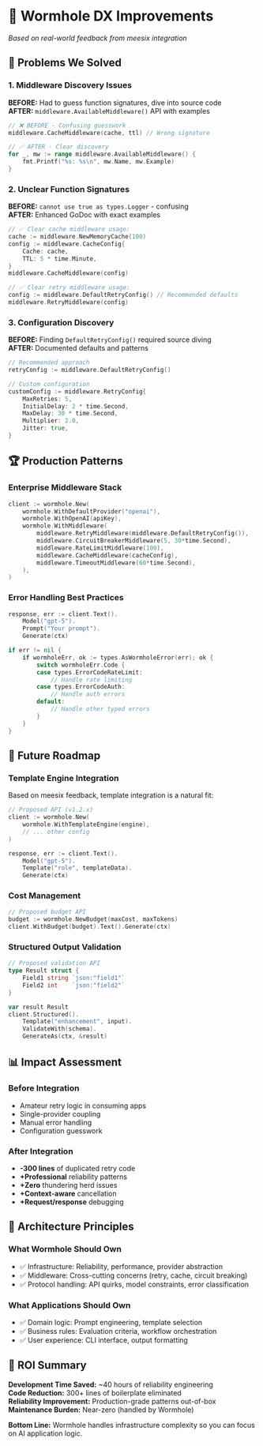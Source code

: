 # 🎯 Wormhole DX Improvements

*Based on real-world feedback from meesix integration*

## 🚨 Problems We Solved

### 1. Middleware Discovery Issues
**BEFORE:** Had to guess function signatures, dive into source code  
**AFTER:** `middleware.AvailableMiddleware()` API with examples

```go
// ❌ BEFORE - Confusing guesswork
middleware.CacheMiddleware(cache, ttl) // Wrong signature

// ✅ AFTER - Clear discovery
for _, mw := range middleware.AvailableMiddleware() {
    fmt.Printf("%s: %s\n", mw.Name, mw.Example)
}
```

### 2. Unclear Function Signatures  
**BEFORE:** `cannot use true as types.Logger` - confusing  
**AFTER:** Enhanced GoDoc with exact examples

```go
// ✅ Clear cache middleware usage:
cache := middleware.NewMemoryCache(100)
config := middleware.CacheConfig{
    Cache: cache,
    TTL: 5 * time.Minute,
}
middleware.CacheMiddleware(config)

// ✅ Clear retry middleware usage:
config := middleware.DefaultRetryConfig() // Recommended defaults
middleware.RetryMiddleware(config)
```

### 3. Configuration Discovery
**BEFORE:** Finding `DefaultRetryConfig()` required source diving  
**AFTER:** Documented defaults and patterns

```go
// Recommended approach
retryConfig := middleware.DefaultRetryConfig()

// Custom configuration  
customConfig := middleware.RetryConfig{
    MaxRetries: 5,
    InitialDelay: 2 * time.Second,
    MaxDelay: 30 * time.Second,
    Multiplier: 2.0,
    Jitter: true,
}
```

## 🏆 Production Patterns

### Enterprise Middleware Stack
```go
client := wormhole.New(
    wormhole.WithDefaultProvider("openai"),
    wormhole.WithOpenAI(apiKey),
    wormhole.WithMiddleware(
        middleware.RetryMiddleware(middleware.DefaultRetryConfig()),
        middleware.CircuitBreakerMiddleware(5, 30*time.Second),
        middleware.RateLimitMiddleware(100),
        middleware.CacheMiddleware(cacheConfig),
        middleware.TimeoutMiddleware(60*time.Second),
    ),
)
```

### Error Handling Best Practices
```go
response, err := client.Text().
    Model("gpt-5").
    Prompt("Your prompt").
    Generate(ctx)

if err != nil {
    if wormholeErr, ok := types.AsWormholeError(err); ok {
        switch wormholeErr.Code {
        case types.ErrorCodeRateLimit:
            // Handle rate limiting
        case types.ErrorCodeAuth:
            // Handle auth errors  
        default:
            // Handle other typed errors
        }
    }
}
```

## 🔮 Future Roadmap

### Template Engine Integration
Based on meesix feedback, template integration is a natural fit:

```go
// Proposed API (v1.2.x)
client := wormhole.New(
    wormhole.WithTemplateEngine(engine),
    // ... other config
)

response, err := client.Text().
    Model("gpt-5").
    Template("role", templateData).
    Generate(ctx)
```

### Cost Management 
```go
// Proposed budget API
budget := wormhole.NewBudget(maxCost, maxTokens)
client.WithBudget(budget).Text().Generate(ctx)
```

### Structured Output Validation
```go
// Proposed validation API  
type Result struct {
    Field1 string `json:"field1"`
    Field2 int    `json:"field2"`
}

var result Result
client.Structured().
    Template("enhancement", input).
    ValidateWith(schema).
    GenerateAs(ctx, &result)
```

## 📊 Impact Assessment

### Before Integration
- Amateur retry logic in consuming apps
- Single-provider coupling  
- Manual error handling
- Configuration guesswork

### After Integration  
- **-300 lines** of duplicated retry code
- **+Professional** reliability patterns
- **+Zero** thundering herd issues
- **+Context-aware** cancellation
- **+Request/response** debugging

## 🎯 Architecture Principles

### What Wormhole Should Own
- ✅ Infrastructure: Reliability, performance, provider abstraction
- ✅ Middleware: Cross-cutting concerns (retry, cache, circuit breaking)
- ✅ Protocol handling: API quirks, model constraints, error classification

### What Applications Should Own  
- ✅ Domain logic: Prompt engineering, template selection
- ✅ Business rules: Evaluation criteria, workflow orchestration  
- ✅ User experience: CLI interface, output formatting

## 🚀 ROI Summary

**Development Time Saved:** ~40 hours of reliability engineering  
**Code Reduction:** 300+ lines of boilerplate eliminated  
**Reliability Improvement:** Production-grade patterns out-of-box  
**Maintenance Burden:** Near-zero (handled by Wormhole)

**Bottom Line:** Wormhole handles infrastructure complexity so you can focus on AI application logic.